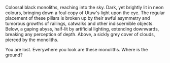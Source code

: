 Colossal black monoliths, reaching into the sky. Dark, yet brightly lit in neon colours, bringing down a foul copy of Utuw's light upon the eye. 
The regular placement of these pillars is broken up by their awful asymmetry and tumorous growths of railings, catwalks and other indiscernible objects. 
Below, a gaping abyss, half-lit by artificial lighting, extending downwards, breaking any perception of depth. 
Above, a sickly grey cover of clouds, pierced by the monoliths. 

You are lost. 
Everywhere you look are these monoliths. 
Where is the ground?
